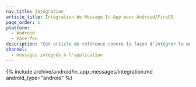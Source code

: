 ```yaml
---
nav_title: Intégration
article_title: Intégration de Message In-App pour Android/FireOS
page_order: 1
platform:
  - Android
  - Pare-feu
description: "Cet article de référence couvre la façon d'intégrer la messagerie dans l'application dans votre application Android."
channel:
  - messages intégrés à l'application
---
```


{% include archive/android/in_app_messages/integration.md android_type="android" %}

